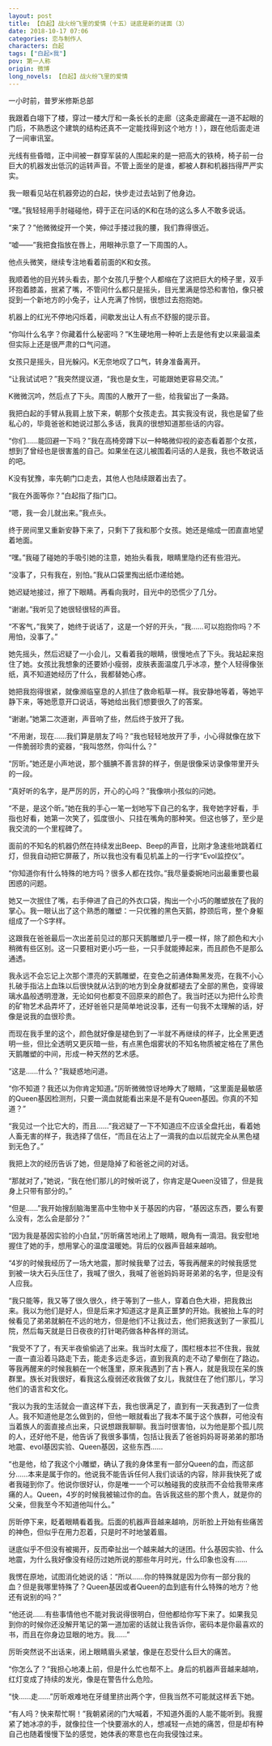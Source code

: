 ```yaml
---
layout: post
title: 【白起】战火纷飞里的爱情（十五）谜底是新的谜面（3）
date: 2018-10-17 07:06
categories: 恋与制作人
characters: 白起
tags: ["白起×我"]
pov: 第一人称
origin: 微博
long_novels: 【白起】战火纷飞里的爱情
---
```


一小时前，普罗米修斯总部

我跟着白翊下了楼，穿过一楼大厅和一条长长的走廊（这条走廊藏在一道不起眼的门后，不熟悉这个建筑的结构还真不一定能找得到这个地方！），跟在他后面走进了一间审讯室。

光线有些昏暗，正中间被一群穿军装的人围起来的是一把高大的铁椅，椅子前一台巨大的机器发出低沉的运转声音。不管上面坐的是谁，都被人群和机器挡得严严实实。

我一眼看见站在机器旁边的白起，快步走过去站到了他身边。

“嘿。”我轻轻用手肘碰碰他，碍于正在问话的K和在场的这么多人不敢多说话。

“来了？”他微微绽开一个笑，伸过手搂过我的腰，我们靠得很近。

“嘘——”我把食指放在唇上，用眼神示意了一下周围的人。

他点头微笑，继续专注地看着前面的K和女孩。

我顺着他的目光转头看去，那个女孩几乎整个人都缩在了这把巨大的椅子里，双手环抱着膝盖，抿紧了嘴，不管问什么都只是摇头，目光里满是惊恐和害怕，像只被捉到一个新地方的小兔子，让人充满了怜悯，很想过去抱抱她。

机器上的红光不停地闪烁着，间歇发出让人有点不舒服的提示音。

“你叫什么名字？你藏着什么秘密吗？”K生硬地用一种听上去是他有史以来最温柔但实际上还是很严肃的口气问道。

女孩只是摇头，目光躲闪。K无奈地叹了口气，转身准备离开。

“让我试试吧？”我突然提议道，“我也是女生，可能跟她更容易交流。”

K微微沉吟，然后点了下头。周围的人散开了一些，给我留出了一条路。

我把白起的手臂从我肩上放下来，朝那个女孩走去。其实我没有说，我也是留了些私心的，毕竟爸爸和她说过那么多话，我真的很想知道那些话的内容。

“你们……能回避一下吗？”我在高椅旁蹲下以一种略微仰视的姿态看着那个女孩，想到了曾经也是很害羞的自己。如果坐在这儿被围着问话的人是我，我也不敢说话的吧。

K没有犹豫，率先朝门口走去，其他人也陆续跟着出去了。

“我在外面等你？”白起指了指门口。

“嗯，我一会儿就出来。”我点头。

终于房间里又重新安静下来了，只剩下了我和那个女孩。她还是缩成一团直直地望着地面。

“嘿。”我碰了碰她的手吸引她的注意，她抬头看我，眼睛里隐约还有些泪光。

“没事了，只有我在，别怕。”我从口袋里掏出纸巾递给她。

她迟疑地接过，擦了下眼睛。再看向我时，目光中的恐慌少了几分。

“谢谢。”我听见了她很轻很轻的声音。

“不客气，”我笑了，她终于说话了，这是一个好的开头，“我……可以抱抱你吗？不用怕，没事了。”

她先摇头，然后迟疑了一小会儿，又看着我的眼睛，很慢地点了下头。我站起来抱住了她。女孩比我想象的还要娇小瘦弱，皮肤表面温度几乎冰凉，整个人轻得像张纸，真不知道她经历了什么，我都替她心疼。

她把我抱得很紧，就像濒临窒息的人抓住了救命稻草一样。我安静地等着，等她平静下来，等她愿意开口说话，等她给出我们想要很久了的答案。

“谢谢。”她第二次道谢，声音响了些，然后终于放开了我。

“不用谢，现在……我们算是朋友了吗？”我也轻轻地放开了手，小心得就像在放下一件脆弱珍贵的瓷器，“我叫悠然，你叫什么？”

“厉昕。”她还是小声地说，那个腼腆不善言辞的样子，倒是很像采访录像带里开头的一段。

“真好听的名字，是严厉的厉，开心的心吗？”我像哄小孩似的问她。

“不是，是这个昕。”她在我的手心一笔一划地写下自己的名字，我夸她字好看，手指也好看，她第一次笑了，弧度很小、只挂在嘴角的那种笑。但这也够了，至少是我交流的一个里程碑了。

面前的不知名的机器仍然在持续发出Beep、Beep的声音，比刚才急速些地跳着红灯，但我自动把它屏蔽了，所以我也没有看见机盖上的一行字“Evol监控仪”。

“你知道你有什么特殊的地方吗？很多人都在找你。”我尽量委婉地问出最重要也最困惑的问题。

她又一次抿住了嘴，右手伸进了自己的外衣口袋，掏出一个小巧的雕塑放在了我的掌心。我一眼认出了这个熟悉的雕塑：一只优雅的黑色天鹅，脖颈后弯，整个身躯组成了一个S字样。

这跟我在爸爸最后一次出差前见过的那只天鹅雕塑几乎一模一样，除了颜色和大小稍微有些区别。这一只要相对更小巧一些，一只手就能捧起来，而且颜色不是那么通透。

我永远不会忘记上次那个漂亮的天鹅雕塑，在变色之前通体黝黑发亮，在我不小心扎破手指沾上血珠以后很快就从沾到的地方到全身就都褪去了全部的黑色，变得玻璃水晶般透明澄澈，无论如何也都变不回原来的颜色了。我当时还以为把什么珍贵的矿物艺术品弄坏了，还好爸爸只是简单地说没事，还有一句我不太理解的话，好像是说我的血很珍贵。

而现在我手里的这个，颜色就好像是褪色到了一半就不再继续的样子，比全黑更透明一些，但比全透明又更灰暗一些，有点黑色烟雾状的不知名物质被定格在了黑色天鹅雕塑的中间，形成一种天然的艺术感。

“这是……什么？”我疑惑地问道。

“你不知道？我还以为你肯定知道。”厉昕微微惊讶地睁大了眼睛，“这里面是最敏感的Queen基因检测剂，只要一滴血就能看出来是不是有Queen基因。你真的不知道？”

“我见过一个比它大的，而且……”我迟疑了一下不知道应不应该全盘托出，看着她人畜无害的样子，我选择了信任，“而且在沾上了一滴我的血以后就完全从黑色褪到无色了。”

我把上次的经历告诉了她，但是隐掉了和爸爸之间的对话。

“那就对了，”她说，“我在他们那儿的时候听说了，你肯定是Queen没错了，但是我身上只带有部分的。”

“但是……”我开始搜刮脑海里高中生物中关于基因的内容，“基因这东西，要么有要么没有，怎么会是部分？”

“因为我是基因实验的小白鼠，”厉昕痛苦地闭上了眼睛，眼角有一滴泪。我安慰地握住了她的手，想用掌心的温度温暖她。背后的仪器声音越来越响。

“4岁的时候我经历了一场大地震，那时候我晕了过去，等我再醒来的时候我感觉到被一块大石头压住了，我喊了很久，我喊了爸爸妈妈哥哥弟弟的名字，但是没有人应我。

“我只能等，我又等了很久很久，终于等到了一些人，穿着白色大褂，把我救出来。我以为他们是好人，但是后来才知道这才是真正噩梦的开始。我被抬上车的时候看见了弟弟就躺在不远的地方，但是他们不让我过去，他们把我送到了一家孤儿院，然后每天就是日日夜夜的打针喝药做各种各样的测试。

“我受不了了，有天半夜偷偷逃了出来。我当时太瘦了，围栏根本拦不住我，我就一直一直沿着马路走下去，能走多远走多远，直到我真的走不动了晕倒在了路边。等我再醒来的时候我躺在一个帐篷里，原来我遇到了吉卜赛人，就是我现在呆的族群里。族长对我很好，看我这么瘦弱还收我做了女儿，我就住在了他们那儿，学习他们的语言和文化。

“我以为我的生活就会一直这样下去，我也很满足了，直到有一天我遇到了一位贵人。我不知道他是怎么做到的，但他一眼就看出了我本不属于这个族群，可他没有当着族人的面直接点出来，只说想跟我聊聊。我当时很害怕，以为他是那个孤儿院的人，还好他不是，他告诉了我很多事情，包括让我丢了爸爸妈妈哥哥弟弟的那场地震、evol基因实验、Queen基因，这些东西……

“也是他，给了我这个小雕塑，确认了我的身体里有一部分Queen的血，而这部分……本来是属于你的。他说我不能告诉任何人我们谈话的内容，除非我快死了或者我碰到你了。他说你很好认，你是唯一一个可以触碰我的皮肤而不会给我带来疼痛的人。Queen，4岁的时候我被输过你的血。告诉我这些的那个贵人，就是你的父亲，但我至今不知道他叫什么。”

厉昕停下来，眨着眼睛看着我。后面的机器声音越来越响，厉昕脸上开始有些痛苦的神色，但似乎在用力忍着，只是时不时地皱着眉。

谜底似乎不但没有被揭开，反而牵扯出一个越来越大的谜团。什么基因实验、什么地震，为什么我好像没有经历过她所说的那些年月时光，什么印象也没有……

我愣在原地，试图消化她说的话：“所以……你的特殊就是因为你有一部分我的血？但是我哪里特殊了？Queen基因或者Queen的血到底有什么特殊的地方？他还有说别的吗？”

“他还说……有些事情他也不能对我说得很明白，但他都给你写下来了。如果我见到你的时候你还没解开笔记的第一道加密的话就让我告诉你，密码本是你最喜欢的书，而且在你身边显眼的地方。我……”

厉昕突然说不出话来，闭上眼睛眉头紧皱，像是在忍受什么巨大的痛苦。

“你怎么了？”我担心地凑上前，但是什么忙也帮不上。身后的机器声音越来越响，红灯变成了持续的发光，像是在警告什么危险。

“快……走……”厉昕艰难地在牙缝里挤出两个字，但我当然不可能就这样丢下她。

“有人吗？快来帮忙啊！”我朝紧闭的门大喊着，不知道外面的人能不能听到。我握紧了她冰凉的手，就像拉住一个快要溺水的人，想减轻一点她的痛苦，但是却有种自己也随着慢慢下坠的感觉，她体表的寒意也在向我侵蚀过来。

